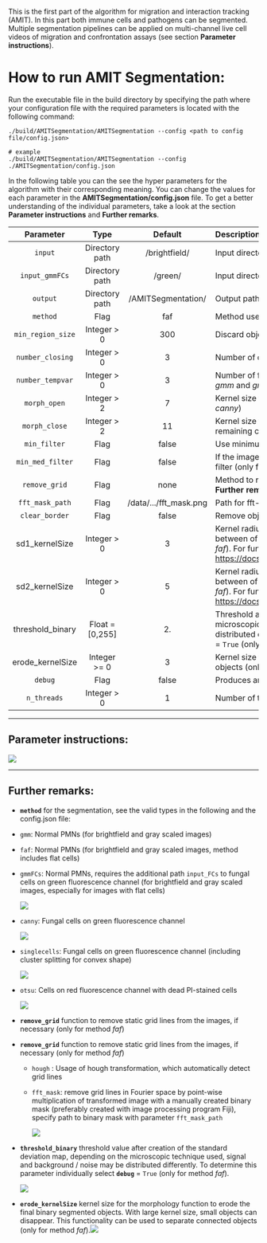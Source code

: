 

This is the first part of the algorithm for migration and interaction tracking (AMIT). In this part both immune cells and pathogens can be segmented. Multiple segmentation pipelines can be applied on multi-channel live cell videos of migration and confrontation assays (see section **Parameter instructions**).

# How to run AMIT Segmentation:

Run the executable file in the build directory by specifying the path where your configuration file with the required parameters is located with the following command: 

```console
./build/AMITSegmentation/AMITSegmentation --config <path to config file/config.json>

# example
./build/AMITSegmentation/AMITSegmentation --config ./AMITSegmentation/config.json
```

In the following table you can the see the hyper parameters for the algorithm with their corresponding meaning. You can change the values for each parameter in the **AMITSegmentation/config.json** file. To get a better understanding of the individual parameters, take a look at the section **Parameter instructions** and **Further remarks**.

|     Parameter     |      Type       |        Default         | Description                                                  |
| :---------------: | :-------------: | :--------------------: | :----------------------------------------------------------- |
|      `input`      | Directory path  |     /brightfield/      | Input directory with gray scaled images                      |
|  `input_gmmFCs`   | Directory path  |        /green/         | Input directory with green fluorescence channel  (only for `method` *gmmFCs*) |
|     `output`      | Directory path  |   /AMITSegmentation/   | Output path where all segmented images will be stored        |
|     `method`      |      Flag       |          faf           | Method used for segmentation (see **Further remarks**)       |
| `min_region_size` |   Integer > 0   |          300           | Discard objects smaller than the specified pixel size        |
| `number_closing`  |   Integer > 0   |           3            | Number of closings applied on ROI to get solid one (only for `method` *gmm*) |
| `number_tempvar`  |   Integer > 0   |           3            | Number of frames used to calculate the temporal variance (only for `method` *gmm* and *gmmFCs*) |
|   `morph_open`    |   Integer > 2   |           7            | Kernel size for morphological opening after median blur (only for `method` *canny*) |
|   `morph_close`   |   Integer > 2   |           11           | Kernel size for morphological closing after edge detection to close the remaining contours (only for `method` *canny*) |
|   `min_filter`    |      Flag       |         false          | Use minimum filtering only (only for `method` *canny*)       |
| `min_med_filter`  |      Flag       |         false          | If the image is very noisy, use minimum filtering in addition to the median filter (only for `method` *canny*) |
|   `remove_grid`   |      Flag       |          none          | Method to remove static grid lines from the images (only for `method` *faf*, see **Further remarks**) |
|  `fft_mask_path`  |      Flag       | /data/.../fft_mask.png | Path for fft-mask (only for `method` *faf* and if `remove_grid`=*fft_mask*) |
|  `clear_border`   |      Flag       |         false          | Remove objects that are connected to the edge of the image   |
|  sd1_kernelSize   |   Integer > 0   |           3            | Kernel radius for morphology *Blackhat* operation which is the difference between of closing of the input image and input image (only for ` method` *faf*). For further information see:      https://docs.opencv.org/master/d9/d61/tutorial_py_morphological_ops.html |
|  sd2_kernelSize   |   Integer > 0   |           5            | Kernel radius for morphology *Top Hat* operation which is the difference between of input image and opening of the input image (only for ` method` *faf*). For further information see:   https://docs.opencv.org/master/d9/d61/tutorial_py_morphological_ops.html |
| threshold_binary  | Float = [0,255] |           2.           | Threshold after creation of the standard deviation map, depending on the microscopic technique used, signal and background / noise may be distributed differently. To determine this parameter individually select **`debug`** = `True` (only for ` method` *faf*, see **Further remarks**) |
| erode_kernelSize  |  Integer >= 0   |           3            | Kernel size for the morphology function to erode the final binary segmented objects (only for ` method` *faf*, see **Further remarks**) |
|      `debug`      |      Flag       |         false          | Produces an additional output                                |
|    `n_threads`    |   Integer > 0   |           1            | Number of threads used                                       |

------

## Parameter instructions:

![](./../doc/images/manual_segmentation.png)

------

## Further remarks:

- **`method`** for the segmentation, see the valid types in the following and the config.json file:
  
- `gmm`: Normal PMNs (for brightfield and gray scaled images)
  
- `faf`: Normal PMNs (for brightfield and gray scaled images, method includes flat cells)
  
- `gmmFCs`: Normal PMNs, requires the additional path `input_FCs`  to fungal cells on green fluorescence channel  (for brightfield and gray scaled images, especially for images with flat cells) 
  
  ![](./../doc/images/segmentation_brightfield.png)
  
- `canny`: Fungal cells on green fluorescence channel
  
  ![](./../doc/images/segmentation_green_canny.png)
  
- `singlecells`: Fungal cells on green fluorescence channel (including cluster splitting for convex shape) 
  
  ![](./../doc/images/segmentation_green_singlecells.png)
  
- `otsu`: Cells on red fluorescence channel with dead PI-stained cells
  
    ![](./../doc/images/segmentation_red_otsu.png)
  
- **`remove_grid`** function to remove static grid lines from the images, if necessary (only for method *faf*)
  
- **`remove_grid`** function to remove static grid lines from the images, if necessary (only for method *faf*)

  - `hough` : Usage of hough transformation, which automatically detect grid lines

  - `fft_mask`: remove grid lines in Fourier space by point-wise multiplication of transformed image with a manually created binary mask (preferably created with image processing program Fiji), specify path to binary mask with parameter `fft_mask_path`

    ![](./../doc/images/segmentation_fftMask.png)

- **`threshold_binary`** threshold value after creation of the standard deviation map, depending on the microscopic technique used, signal and background / noise may be distributed differently. To determine this parameter individually select **`debug`** = `True` (only for method *faf*).

    ![](./../doc/images/segmentation_threshold_binary.png)

- **`erode_kernelSize`** kernel size for the morphology function to erode the final binary segmented objects. With large kernel size, small objects can disappear. This functionality can be used to separate connected objects (only for method *faf*).![](./../doc/images/segmentation_erode_kernelSize.png)

